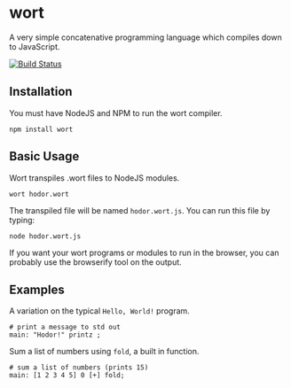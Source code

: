 wort
====

A very simple concatenative programming language which compiles down to JavaScript.

[![Build Status](https://travis-ci.org/robertkleffner/wort.svg?branch=master)](https://travis-ci.org/robertkleffner/wort)

## Installation

You must have NodeJS and NPM to run the wort compiler.

```shell
npm install wort
```

## Basic Usage

Wort transpiles .wort files to NodeJS modules.

```shell
wort hodor.wort
```

The transpiled file will be named `hodor.wort.js`. You can run this file by typing:

```shell
node hodor.wort.js
```

If you want your wort programs or modules to run in the browser, you can probably use the browserify tool on the output.

## Examples

A variation on the typical `Hello, World!` program.

```
# print a message to std out
main: "Hodor!" printz ;
```

Sum a list of numbers using `fold`, a built in function.

```
# sum a list of numbers (prints 15)
main: [1 2 3 4 5] 0 [+] fold;
```
